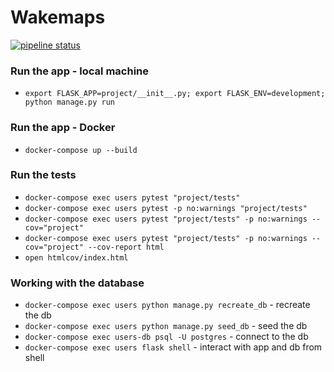 # Wakemaps

[![pipeline status](https://gitlab.com/nicholaspretorius/wakemaps-test/badges/master/pipeline.svg)](https://gitlab.com/nicholaspretorius/wakemaps-test/commits/master)

### Run the app - local machine

* `export FLASK_APP=project/__init__.py; export FLASK_ENV=development; python manage.py run`

### Run the app - Docker

* `docker-compose up --build`

### Run the tests

* `docker-compose exec users pytest "project/tests"`
* `docker-compose exec users pytest -p no:warnings "project/tests"`
* `docker-compose exec users pytest "project/tests" -p no:warnings --cov="project"`
* `docker-compose exec users pytest "project/tests" -p no:warnings --cov="project" --cov-report html`
* `open htmlcov/index.html`

### Working with the database

* `docker-compose exec users python manage.py recreate_db` - recreate the db
* `docker-compose exec users python manage.py seed_db` - seed the db
* `docker-compose exec users-db psql -U postgres` - connect to the db
* `docker-compose exec users flask shell` - interact with app and db from shell

